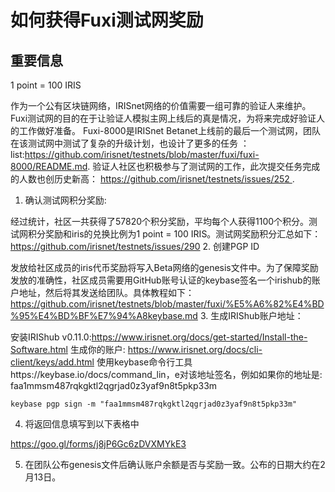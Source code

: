 # 如何获得Fuxi测试网奖励

## 重要信息

1 point = 100 IRIS

作为一个公有区块链网络，IRISnet网络的价值需要一组可靠的验证人来维护。Fuxi测试网的目的在于让验证人模拟主网上线后的真是情况，为将来完成好验证人的工作做好准备。
Fuxi-8000是IRISnet Betanet上线前的最后一个测试网，团队在该测试网中测试了复杂的升级计划，也设计了更多的任务 ：list:https://github.com/irisnet/testnets/blob/master/fuxi/fuxi-8000/README.md.
验证人社区也积极参与了测试网的工作，此次提交任务完成的人数也创历史新高： https://github.com/irisnet/testnets/issues/252 .
1. 确认测试网积分奖励:

经过统计，社区一共获得了57820个积分奖励，平均每个人获得1100个积分。测试网积分奖励和iris的兑换比例为1 point = 100 IRIS。测试网奖励积分汇总如下：
https://github.com/irisnet/testnets/issues/290
2. 创建PGP ID

发放给社区成员的iris代币奖励将写入Beta网络的genesis文件中。为了保障奖励发放的准确性，社区成员需要用GitHub账号认证的keybase签名一个irishub的账户地址，然后将其发送给团队。具体教程如下： https://github.com/irisnet/testnets/blob/master/fuxi/%E5%A6%82%E4%BD%95%E4%BD%BF%E7%94%A8keybase.md
3. 生成IRIShub账户地址：

安装IRIShub v0.11.0:https://www.irisnet.org/docs/get-started/Install-the-Software.html
生成你的账户: https://www.irisnet.org/docs/cli-client/keys/add.html
使用keybase命令行工具https://keybase.io/docs/command_lin，e对该地址签名，例如如果你的地址是: faa1mmsm487rqkgktl2qgrjad0z3yaf9n8t5pkp33m
```
keybase pgp sign -m "faa1mmsm487rqkgktl2qgrjad0z3yaf9n8t5pkp33m"
```
4. 将返回信息填写到以下表格中

https://goo.gl/forms/j8jP6Gc6zDVXMYkE3

5. 在团队公布genesis文件后确认账户余额是否与奖励一致。公布的日期大约在2月13日。

